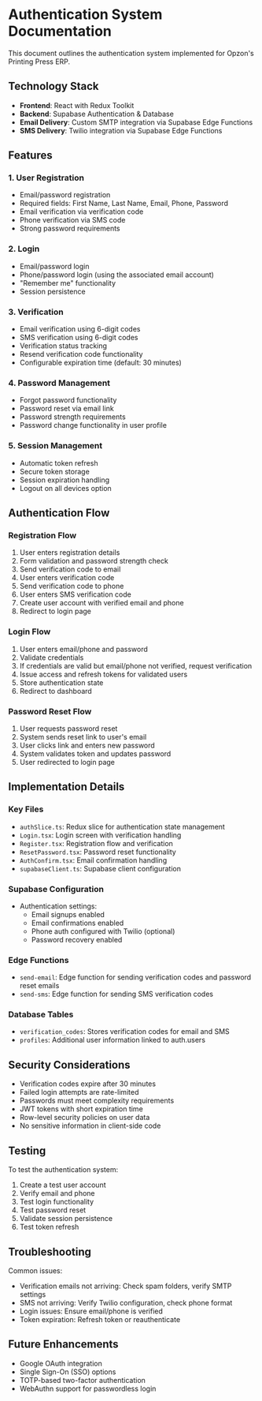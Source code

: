 # Authentication System Documentation

This document outlines the authentication system implemented for Opzon's Printing Press ERP.

## Technology Stack

- **Frontend**: React with Redux Toolkit
- **Backend**: Supabase Authentication & Database
- **Email Delivery**: Custom SMTP integration via Supabase Edge Functions
- **SMS Delivery**: Twilio integration via Supabase Edge Functions

## Features

### 1. User Registration

- Email/password registration
- Required fields: First Name, Last Name, Email, Phone, Password
- Email verification via verification code
- Phone verification via SMS code
- Strong password requirements

### 2. Login

- Email/password login
- Phone/password login (using the associated email account)
- "Remember me" functionality
- Session persistence

### 3. Verification

- Email verification using 6-digit codes
- SMS verification using 6-digit codes
- Verification status tracking
- Resend verification code functionality
- Configurable expiration time (default: 30 minutes)

### 4. Password Management

- Forgot password functionality
- Password reset via email link
- Password strength requirements
- Password change functionality in user profile

### 5. Session Management

- Automatic token refresh
- Secure token storage
- Session expiration handling
- Logout on all devices option

## Authentication Flow

### Registration Flow

1. User enters registration details
2. Form validation and password strength check
3. Send verification code to email
4. User enters verification code
5. Send verification code to phone
6. User enters SMS verification code
7. Create user account with verified email and phone
8. Redirect to login page

### Login Flow

1. User enters email/phone and password
2. Validate credentials
3. If credentials are valid but email/phone not verified, request verification
4. Issue access and refresh tokens for validated users
5. Store authentication state
6. Redirect to dashboard

### Password Reset Flow

1. User requests password reset
2. System sends reset link to user's email
3. User clicks link and enters new password
4. System validates token and updates password
5. User redirected to login page

## Implementation Details

### Key Files

- `authSlice.ts`: Redux slice for authentication state management
- `Login.tsx`: Login screen with verification handling
- `Register.tsx`: Registration flow and verification
- `ResetPassword.tsx`: Password reset functionality
- `AuthConfirm.tsx`: Email confirmation handling
- `supabaseClient.ts`: Supabase client configuration

### Supabase Configuration

- Authentication settings:
  - Email signups enabled
  - Email confirmations enabled
  - Phone auth configured with Twilio (optional)
  - Password recovery enabled

### Edge Functions

- `send-email`: Edge function for sending verification codes and password reset emails
- `send-sms`: Edge function for sending SMS verification codes

### Database Tables

- `verification_codes`: Stores verification codes for email and SMS
- `profiles`: Additional user information linked to auth.users

## Security Considerations

- Verification codes expire after 30 minutes
- Failed login attempts are rate-limited
- Passwords must meet complexity requirements
- JWT tokens with short expiration time
- Row-level security policies on user data
- No sensitive information in client-side code

## Testing

To test the authentication system:

1. Create a test user account
2. Verify email and phone
3. Test login functionality
4. Test password reset
5. Validate session persistence
6. Test token refresh

## Troubleshooting

Common issues:

- Verification emails not arriving: Check spam folders, verify SMTP settings
- SMS not arriving: Verify Twilio configuration, check phone format
- Login issues: Ensure email/phone is verified
- Token expiration: Refresh token or reauthenticate

## Future Enhancements

- Google OAuth integration
- Single Sign-On (SSO) options
- TOTP-based two-factor authentication
- WebAuthn support for passwordless login